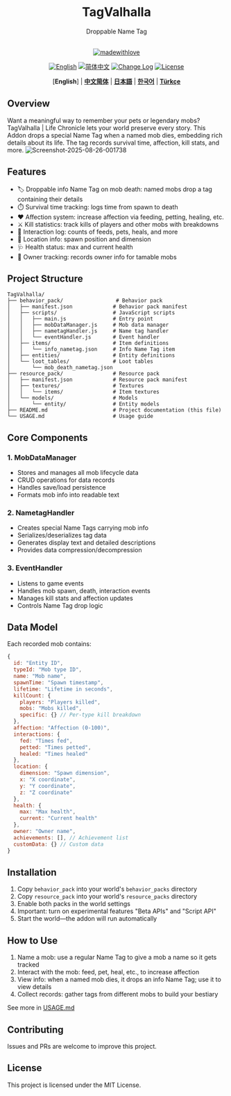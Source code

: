 <div align="center">

<h1>TagValhalla</h1>
Droppable Name Tag
<br><br>

[![madewithlove](https://img.shields.io/badge/made_with-%E2%9D%A4-red?style=for-the-badge&labelColor=orange)](https://github.com/Bailitaotao/TagValhalla)

[![English](https://img.shields.io/badge/English-Read%20Docs-blue?style=for-the-badge&logo=googledocs&logoColor=white)](./README.md)
[![简体中文](https://img.shields.io/badge/简体中文-阅读文档-blue?style=for-the-badge&logo=googledocs&logoColor=white)](./docs/cn/README.md)
[![Change Log](https://img.shields.io/badge/Change%20Log-View%20Updates-blue?style=for-the-badge&logo=googledocs&logoColor=white)](https://github.com/Bailitaotao/TagValhalla)
[![License](https://img.shields.io/badge/LICENSE-MIT-green.svg?style=for-the-badge&logo=opensourceinitiative)](https://github.com/Bailitaotao/TagValhalla/LICENSE)

[**English**] | [**中文简体**](./docs/cn/README.md) | [**日本語**](./docs/ja/README.md) | [**한국어**](./docs/ko/README.md) | [**Türkçe**](./docs/tr/README.md)

</div>

## Overview

Want a meaningful way to remember your pets or legendary mobs? TagValhalla | Life Chronicle lets your world preserve every story. This Addon drops a special Name Tag when a named mob dies, embedding rich details about its life. The tag records survival time, affection, kill stats, and more.
![Screenshot-2025-08-26-001738](https://github.com/user-attachments/assets/bef7751e-ee8d-4f95-b256-73d8bb3a7fbe)

## Features

- 🏷️ Droppable info Name Tag on mob death: named mobs drop a tag containing their details
- ⏱️ Survival time tracking: logs time from spawn to death
- ❤️ Affection system: increase affection via feeding, petting, healing, etc.
- ⚔️ Kill statistics: track kills of players and other mobs with breakdowns
- 🤝 Interaction log: counts of feeds, pets, heals, and more
- 📍 Location info: spawn position and dimension
- 🩺 Health status: max and current health
- 👥 Owner tracking: records owner info for tamable mobs

## Project Structure

```
TagValhalla/
├── behavior_pack/                 # Behavior pack
│   ├── manifest.json             # Behavior pack manifest
│   ├── scripts/                  # JavaScript scripts
│   │   ├── main.js               # Entry point
│   │   ├── mobDataManager.js     # Mob data manager
│   │   ├── nametagHandler.js     # Name tag handler
│   │   └── eventHandler.js       # Event handler
│   ├── items/                    # Item definitions
│   │   └── info_nametag.json     # Info Name Tag item
│   ├── entities/                 # Entity definitions
│   └── loot_tables/              # Loot tables
│       └── mob_death_nametag.json
├── resource_pack/                # Resource pack
│   ├── manifest.json             # Resource pack manifest
│   ├── textures/                 # Textures
│   │   └── items/                # Item textures
│   └── models/                   # Models
│       └── entity/               # Entity models
├── README.md                     # Project documentation (this file)
└── USAGE.md                      # Usage guide
```

## Core Components

### 1. MobDataManager
- Stores and manages all mob lifecycle data
- CRUD operations for data records
- Handles save/load persistence
- Formats mob info into readable text

### 2. NametagHandler
- Creates special Name Tags carrying mob info
- Serializes/deserializes tag data
- Generates display text and detailed descriptions
- Provides data compression/decompression

### 3. EventHandler
- Listens to game events
- Handles mob spawn, death, interaction events
- Manages kill stats and affection updates
- Controls Name Tag drop logic

## Data Model

Each recorded mob contains:

```javascript
{
  id: "Entity ID",
  typeId: "Mob type ID",
  name: "Mob name",
  spawnTime: "Spawn timestamp",
  lifetime: "Lifetime in seconds",
  killCount: {
    players: "Players killed",
    mobs: "Mobs killed",
    specific: {} // Per-type kill breakdown
  },
  affection: "Affection (0-100)",
  interactions: {
    fed: "Times fed",
    petted: "Times petted",
    healed: "Times healed"
  },
  location: {
    dimension: "Spawn dimension",
    x: "X coordinate",
    y: "Y coordinate",
    z: "Z coordinate"
  },
  health: {
    max: "Max health",
    current: "Current health"
  },
  owner: "Owner name",
  achievements: [], // Achievement list
  customData: {} // Custom data
}
```

## Installation

1. Copy `behavior_pack` into your world's `behavior_packs` directory
2. Copy `resource_pack` into your world's `resource_packs` directory
3. Enable both packs in the world settings
4. Important: turn on experimental features "Beta APIs" and "Script API"
5. Start the world—the addon will run automatically

## How to Use

1. Name a mob: use a regular Name Tag to give a mob a name so it gets tracked
2. Interact with the mob: feed, pet, heal, etc., to increase affection
3. View info: when a named mob dies, it drops an info Name Tag; use it to view details
4. Collect records: gather tags from different mobs to build your bestiary

See more in [USAGE.md](./USAGE.md)

## Contributing

Issues and PRs are welcome to improve this project.

## License

This project is licensed under the MIT License.
